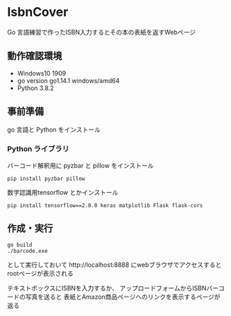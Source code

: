 # IsbnCover
Go 言語練習で作ったISBN入力するとその本の表紙を返すWebページ

## 動作確認環境
- Windows10 1909
- go version go1.14.1 windows/amd64
- Python 3.8.2

## 事前準備
go 言語と Python をインストール
### Python ライブラリ
バーコード解釈用に pyzbar と pillow をインストール
```powershell:install command
pip install pyzbar pillow
```
数字認識用tensorflow とかインストール
```
pip install tensorflow==2.0.0 keras matplotlib Flask flask-cors
```

## 作成・実行
```powershell:build command
go build
./barcode.exe
```
として実行しておいて
http://localhost:8888
にwebブラウザでアクセスするとrootページが表示される

テキストボックスにISBNを入力するか、
アップロードフォームからISBNバーコードの写真を送ると
表紙とAmazon商品ページへのリンクを表示するページが返る
